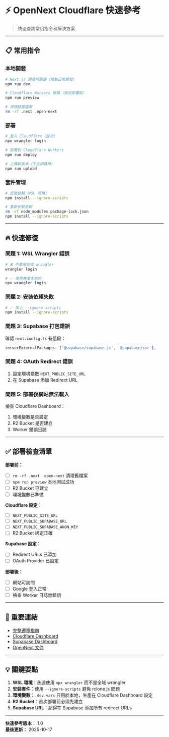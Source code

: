 # ⚡ OpenNext Cloudflare 快速參考

> 快速查詢常用指令和解決方案

---

## 📋 常用指令

### 本地開發
```bash
# Next.js 開發伺服器（推薦日常開發）
npm run dev

# Cloudflare Workers 預覽（測試部署前）
npm run preview

# 清理建置檔案
rm -rf .next .open-next
```

### 部署
```bash
# 登入 Cloudflare（首次）
npx wrangler login

# 部署到 Cloudflare Workers
npm run deploy

# 上傳新版本（不立即啟用）
npm run upload
```

### 套件管理
```bash
# 安裝依賴（WSL 環境）
npm install --ignore-scripts

# 重新安裝依賴
rm -rf node_modules package-lock.json
npm install --ignore-scripts
```

---

## 🔥 快速修復

### 問題 1: WSL Wrangler 錯誤
```bash
# ❌ 不要用全域 wrangler
wrangler login

# ✅ 使用專案本地的
npx wrangler login
```

### 問題 2: 安裝依賴失敗
```bash
# ✅ 加上 --ignore-scripts
npm install --ignore-scripts
```

### 問題 3: Supabase 打包錯誤
確認 `next.config.ts` 有這段：
```typescript
serverExternalPackages: ['@supabase/supabase-js', '@supabase/ssr'],
```

### 問題 4: OAuth Redirect 錯誤
1. 設定環境變數 `NEXT_PUBLIC_SITE_URL`
2. 在 Supabase 添加 Redirect URL

### 問題 5: 部署後網站無法載入
檢查 Cloudflare Dashboard：
1. 環境變數是否設定
2. R2 Bucket 是否建立
3. Worker 錯誤日誌

---

## ✅ 部署檢查清單

**部署前：**
- [ ] `rm -rf .next .open-next` 清理舊檔案
- [ ] `npm run preview` 本地測試成功
- [ ] R2 Bucket 已建立
- [ ] 環境變數已準備

**Cloudflare 設定：**
- [ ] `NEXT_PUBLIC_SITE_URL`
- [ ] `NEXT_PUBLIC_SUPABASE_URL`
- [ ] `NEXT_PUBLIC_SUPABASE_ANON_KEY`
- [ ] R2 Bucket 綁定正確

**Supabase 設定：**
- [ ] Redirect URLs 已添加
- [ ] OAuth Provider 已設定

**部署後：**
- [ ] 網站可訪問
- [ ] Google 登入正常
- [ ] 檢查 Worker 日誌無錯誤

---

## 🔗 重要連結

- [完整遷移指南](./OPENNEXT_CLOUDFLARE_MIGRATION.md)
- [Cloudflare Dashboard](https://dash.cloudflare.com/)
- [Supabase Dashboard](https://app.supabase.com/)
- [OpenNext 文件](https://opennext.js.org/cloudflare/)

---

## 💡 關鍵要點

1. **WSL 環境**：永遠使用 `npx wrangler` 而不是全域 wrangler
2. **安裝套件**：使用 `--ignore-scripts` 避免 rclone.js 問題
3. **環境變數**：`.dev.vars` 只用於本地，生產在 Cloudflare Dashboard 設定
4. **R2 Bucket**：首次部署前必須先建立
5. **Supabase URL**：記得在 Supabase 添加所有 redirect URLs

---

**快速參考版本：** 1.0  
**最後更新：** 2025-10-17


